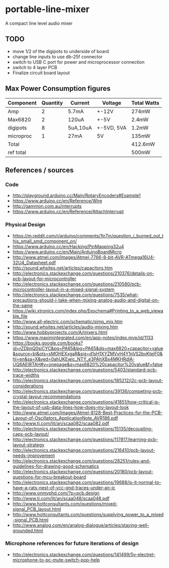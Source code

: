 # portable-line-mixer
A compact line level audio mixer

## TODO

-   move 1/2 of the digipots to underside of board
-   change line inputs to use db-25f connector
-   switch to USB C port for power and microprocessor connection
-   switch to 4 layer PCB
-   Finalize circuit board layout

## Max Power Consumption figures

|Component|Quantity|Current |Voltage   |Total Watts|
|---------|--------|--------|----------|-----------|
|Amp      |2       |5.7mA   |+-12V     |274mW      |
|Max6820  |2       |120uA   |+-5V      |2.4mW      |
|digipots |8       |5uA,10uA|+-5VD, 5VA|1.2mW      |
|microproc|1       |27mA    |5V        |135mW      |
|Total    |        |        |          |412.6mW    |
|ref total|        |        |          |500mW      |

## References / sources

### Code
-   <http://playground.arduino.cc/Main/RotaryEncoders#Example1>
-   <https://www.arduino.cc/en/Reference/Wire>
-   <http://gammon.com.au/interrupts>
-   <https://www.arduino.cc/en/Reference/AttachInterrupt>

### Physical Design
-   <https://m.reddit.com/r/arduino/comments/1tr7in/question_i_burned_out_this_small_smd_component_on/>
-   <https://www.arduino.cc/en/Hacking/PinMapping32u4>
-   <https://www.arduino.cc/en/Main/ArduinoBoardMicro>
-   <http://www.atmel.com/Images/Atmel-7766-8-bit-AVR-ATmega16U4-32U4_Datasheet.pdf>
-   <http://sound.whsites.net/articles/capacitors.htm>
-   <http://electronics.stackexchange.com/questions/210376/details-on-pcb-layout-for-microcontroller>
-   <http://electronics.stackexchange.com/questions/210580/pcb-microcontroller-layout-in-a-mixed-signal-system>
-   <http://electronics.stackexchange.com/questions/7535/what-precautions-should-i-take-when-mixing-analog-audio-and-digital-on-the-same>
-   <https://wiki.xtronics.com/index.php/Eeschema#Printing_to_a_web_viewable_file>
-   <http://www.all-electric.com/schematic/simp_mix.htm>
-   <http://sound.whsites.net/articles/audio-mixing.htm>
-   <http://www.hobbyprojects.com/A/mixers.html>
-   <https://www.maximintegrated.com/en/app-notes/index.mvp/id/1133>
-   <https://books.google.com/books?id=rZDbnQ0siCYC&pg=PA65&lpg=PA65&dq=max6820+capacitor+value&source=bl&ots=sMOHEXxgaR&sig=d1sH1XYZMVvH4Y1nVS2bvKtejF0&hl=en&sa=X&ved=0ahUKEwic_NTY_e3PAhXBx4MKHRdlA-UQ6AEIRTAH#v=onepage&q=max6820%20capacitor%20value&f=false>
-   <http://electronics.stackexchange.com/questions/5403/standard-pcb-trace-widths>
-   <http://electronics.stackexchange.com/questions/185212/i2c-pcb-layout-considerations>
-   <http://electronics.stackexchange.com/questions/39136/competing-pcb-crystal-layout-recommendations>
-   <http://electronics.stackexchange.com/questions/41851/how-critical-is-the-layout-of-usb-data-lines-how-does-my-layout-look>
-   <http://www.atmel.com/Images/Atmel-8128-Best-Practices-for-the-PCB-Layout-of-Oscillators_ApplicationNote_AVR186.pdf>
-   <http://www.ti.com/lit/an/scaa082/scaa082.pdf>
-   <http://electronics.stackexchange.com/questions/15135/decoupling-caps-pcb-layout/>
-   <http://electronics.stackexchange.com/questions/117817/learning-pcb-layout-strategy>
-   <http://electronics.stackexchange.com/questions/216410/pcb-layout-needs-improvement>
-   <http://electronics.stackexchange.com/questions/28251/rules-and-guidelines-for-drawing-good-schematics>
-   <http://electronics.stackexchange.com/questions/20180/pcb-layout-questions-for-mcu-breakout-board>
-   <http://electronics.stackexchange.com/questions/19688/is-it-normal-to-have-a-rats-nest-of-vcc-gnd-traces-under-an-ic>
-   <http://www.onmyphd.com/?p=pcb.design>
-   <http://www.ti.com/lit/an/scaa048/scaa048.pdf>
-   <http://www.hottconsultants.com/questions/mixed-signal_PCB_layout.html>
-   <http://www.hottconsultants.com/questions/supplying_power_to_a_mixed-signal_PCB.html>
-   <http://www.analog.com/en/analog-dialogue/articles/staying-well-grounded.html>

### Microphone references for future iterations of design
-   <http://electronics.stackexchange.com/questions/141499/5v-electret-microphone-to-pc-mute-switch-pop-help>
